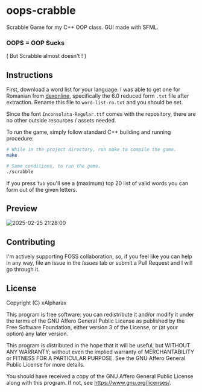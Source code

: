# oops-crabble
Scrabble Game for my C++ OOP class. GUI made with SFML.

### OOPS = OOP Sucks
( But Scrabble almost doesn't ! )

## Instructions

First, download a word list for your language. I was able to get one for Romanian from [dexonline](https://dexonline.ro/scrabble), specifically the 6.0 reduced form `.txt` file after extraction. Rename this file to `word-list-ro.txt` and you should be set.

Since the font `Inconsolata-Regular.ttf` comes with the repository, there are no other outside resources / assets needed.

To run the game, simply follow standard C++ building and running procedure:

```bash
# While in the project directory, run make to compile the game.
make

# Same conditions, to run the game.
./scrabble
```

If you press `Tab` you'll see a (maximum) top 20 list of valid words you can form out of the given letters.

## Preview

![2025-02-25 21:28:00](https://github.com/user-attachments/assets/e741e937-51b1-4cae-b265-42f1480f2c43)

## Contributing

I'm actively supporting FOSS collaboration, so, if you feel like you can help in any way, file an issue in the *Issues* tab or submit a Pull Request and I will go through it.

## License

Copyright (C) xAlpharax

This program is free software: you can redistribute it and/or modify it under the terms of the GNU Affero General Public License as published by the Free Software Foundation, either version 3 of the License, or (at your option) any later version.

This program is distributed in the hope that it will be useful, but WITHOUT ANY WARRANTY; without even the implied warranty of MERCHANTABILITY or FITNESS FOR A PARTICULAR PURPOSE. See the GNU Affero General Public License for more details.

You should have received a copy of the GNU Affero General Public License along with this program. If not, see https://www.gnu.org/licenses/.
